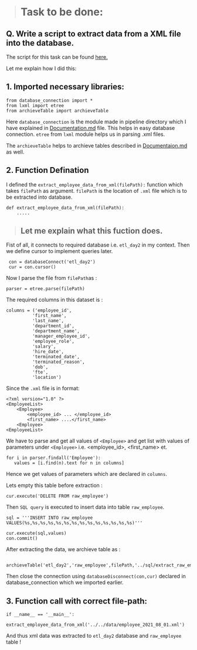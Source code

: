 > # Task to be done:
## Q. Write a script to extract data from a XML file into the database.

The script for this task can be found [here.](https://github.com/Saphall/Leapfrog_Data-Engineering_Assignments/blob/Day2_Assignment/Week3/Day2/src/pipeline/extract_employee_data_from_xml.py)

Let me explain how I did this:

## 1. Imported necessary libraries:
```
from database_connection import *
from lxml import etree
from archieveTable import archieveTable
```
Here `database_connection` is the module made in pipeline directory which I have explained in [Documentation.md](https://github.com/Saphall/Leapfrog_Data-Engineering_Assignments/blob/Day2_Assignment/Week3/Day2/docs/Documentation.md) file. This helps in easy database connection.
`etree` from `lxml` module helps us in parsing .xml files.

The `archieveTable` helps to archieve tables described in [Documentaion.md](https://github.com/Saphall/Leapfrog_Data-Engineering_Assignments/blob/Day2_Assignment/Week3/Day2/docs/Documentation.md) as well.

## 2. Function Defination 
I defined the `extract_employee_data_from_xml(filePath):` function which takes `filePath` as argument. `filePath` is the location of `.xml` file which is to be extracted into database.
```
def extract_employee_data_from_xml(filePath):
    .....
```
> ## Let me explain what this fuction does.

Fist of all, it connects to required database i.e. `etl_day2` in my context. Then we define cursor to implement queries later.
```
 con = databaseConnect('etl_day2')
 cur = con.cursor()
```

Now I parse the file from `filePath`as :
```
parser = etree.parse(filePath)
```

The required columns in this dataset is :
```
columns = ('employee_id',
          'first_name',
          'last_name',
          'department_id',
          'department_name',
          'manager_employee_id',
          'employee_role',
          'salary',
          'hire_date',
          'terminated_date',
          'terminated_reason',
          'dob',
          'fte',
          'location')
```

Since the `.xml` file is in format:
```
<?xml version="1.0" ?>
<EmployeeList>
	<Employee>
		<employee_id> ... </employee_id>
		<first_name> ....</first_name>
	<Employee>
<EmployeeList>
```

We have to parse and get all values of `<Employee>` and get list with values of parameters under `<Employee>` i.e. <employee_id>, <first_name> et.
```
for i in parser.findall('Employee'):
   values = [i.find(n).text for n in columns]
```
Hence we get values of parameters which are declared in `columns`.


Lets empty this table before extraction :
```
cur.execute('DELETE FROM raw_employee')
```

Then `SQL query` is executed to insert data into table `raw_employee`.
```
sql = '''INSERT INTO raw_employee VALUES(%s,%s,%s,%s,%s,%s,%s,%s,%s,%s,%s,%s,%s,%s)'''

cur.execute(sql,values)
con.commit()
```

After extracting the data, we archieve table as :
```
 archieveTable('etl_day2','raw_employee',filePath,'../sql/extract_raw_employee_archieve.sql')
 ```


Then close the connection using `databaseDisconnect(con,cur)` declared in database_connection which we imported earlier.

## 3. Function call with correct file-path:
```
if __name__ == '__main__':
    extract_employee_data_from_xml('../../data/employee_2021_08_01.xml')
```
And thus xml data was extracted to `etl_day2` database and `raw_employee` table !




